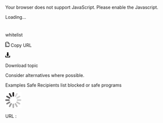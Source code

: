 Your browser does not support JavaScript. Please enable the Javascript.

Loading...

# 

whitelist

![Copy URL](whitelist_files/Copy.png)
Copy URL

![Download](whitelist_files/Download.png)

Download topic

Consider alternatives where possible.

Examples
Safe Recipients list 
blocked or safe programs

![In progress](whitelist_files/activity-large.gif)

URL :
